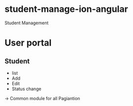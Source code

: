 # student-manage-ion-angular
Student Management

# User portal

## Student
- list
- Add
- Edit
- Status change

-> Common module for all Pagiantion
